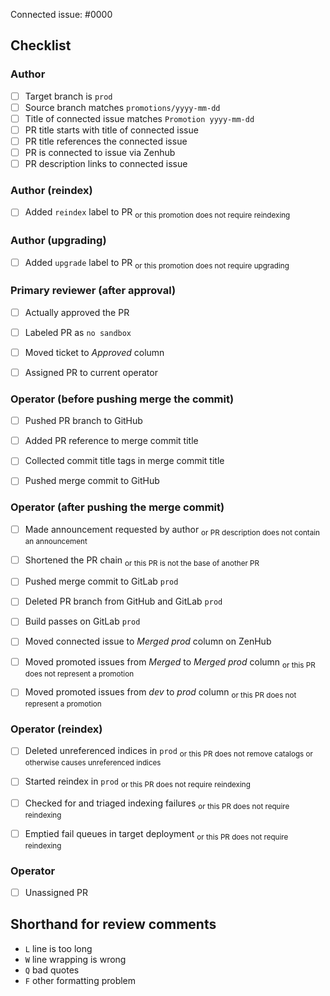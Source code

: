<!-- 
This is the PR template for promotion PRs against `prod`.
-->

Connected issue: #0000


## Checklist


### Author

- [ ] Target branch is `prod`
- [ ] Source branch matches `promotions/yyyy-mm-dd`
- [ ] Title of connected issue matches `Promotion yyyy-mm-dd`
- [ ] PR title starts with title of connected issue
- [ ] PR title references the connected issue
- [ ] PR is connected to issue via Zenhub 
- [ ] PR description links to connected issue

### Author (reindex)

- [ ] Added `reindex` label to PR                                   <sub>or this promotion does not require reindexing</sub>


### Author (upgrading)

- [ ] Added `upgrade` label to PR                                   <sub>or this promotion does not require upgrading</sub>


### Primary reviewer (after approval)

- [ ] Actually approved the PR
- [ ] Labeled PR as `no sandbox`
- [ ] Moved ticket to *Approved* column
- [ ] Assigned PR to current operator


### Operator (before pushing merge the commit)

- [ ] Pushed PR branch to GitHub
- [ ] Added PR reference to merge commit title
- [ ] Collected commit title tags in merge commit title
- [ ] Pushed merge commit to GitHub


### Operator (after pushing the merge commit)

- [ ] Made announcement requested by author                         <sub>or PR description does not contain an announcement</sub>
- [ ] Shortened the PR chain                                        <sub>or this PR is not the base of another PR</sub>
- [ ] Pushed merge commit to GitLab `prod`
- [ ] Deleted PR branch from GitHub and GitLab `prod`
- [ ] Build passes on GitLab `prod`
- [ ] Moved connected issue to *Merged prod* column on ZenHub
- [ ] Moved promoted issues from *Merged* to *Merged prod* column  <sub>or this PR does not represent a promotion</sub>
- [ ] Moved promoted issues from *dev* to *prod* column            <sub>or this PR does not represent a promotion</sub>


### Operator (reindex) 

- [ ] Deleted unreferenced indices in `prod`                        <sub>or this PR does not remove catalogs or otherwise causes unreferenced indices</sub> 
- [ ] Started reindex in `prod`                                     <sub>or this PR does not require reindexing</sub>
- [ ] Checked for and triaged indexing failures                     <sub>or this PR does not require reindexing</sub>
- [ ] Emptied fail queues in target deployment                      <sub>or this PR does not require reindexing</sub>


### Operator

- [ ] Unassigned PR


## Shorthand for review comments

- `L` line is too long
- `W` line wrapping is wrong
- `Q` bad quotes
- `F` other formatting problem
